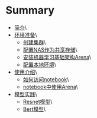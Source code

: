 # Summary

* [简介](README.md)\
* [环境准备](setup/README.md)\
	* [创建集群](setup/CREATE_CLUSTER.md)\
	* [配置NAS作为共享存储](setup/SETUP_NAS.md)\
	* [安装机器学习基础架构Arena](setup/INSTALL_ARENA.md)\
	* [配置本地环境](setup/SETUP_LOCAL.md)\
* [使用介绍](guide/README.md)\
	* [如何访问notebook](guide/ACCESS_NOTEBOOK.md)\
	* [notebook中使用Arena](guide/NOTEBOOK_USE_ARENA.md)\
* [模型实践](practice/README.md)\
	* [Resnet模型](practice/RESNET.md)\
	* [Bert模型](practice/BERT.md)\


